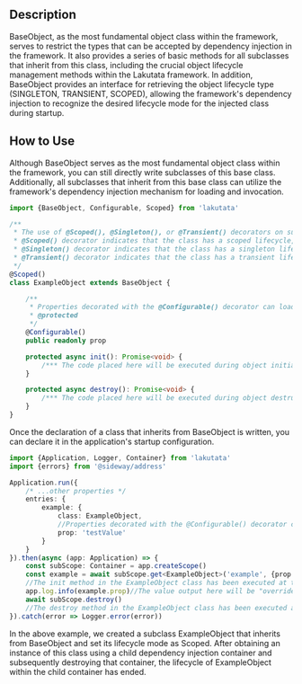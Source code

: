 ## Description

BaseObject, as the most fundamental object class within the framework, serves to restrict the types that can be accepted
by dependency injection in the framework. It also provides a series of basic methods for all subclasses that inherit
from this class, including the crucial object lifecycle management methods within the Lakutata framework. In addition,
BaseObject provides an interface for retrieving the object lifecycle type (SINGLETON, TRANSIENT, SCOPED), allowing the
framework's dependency injection to recognize the desired lifecycle mode for the injected class during startup.

## How to Use

Although BaseObject serves as the most fundamental object class within the framework, you can still directly write
subclasses of this base class. Additionally, all subclasses that inherit from this base class can utilize the
framework's dependency injection mechanism for loading and invocation.

```typescript
import {BaseObject, Configurable, Scoped} from 'lakutata'

/**
 * The use of @Scoped(), @Singleton(), or @Transient() decorators on subclasses that inherit from BaseObject represents the lifecycle mode of that class.
 * @Scoped() decorator indicates that the class has a scoped lifecycle, meaning a new instance will be created for each scope or request.
 * @Singleton() decorator indicates that the class has a singleton lifecycle, meaning only one instance will be created and shared across the application.
 * @Transient() decorator indicates that the class has a transient lifecycle, meaning a new instance will be created each time it is injected or requested.
 */
@Scoped()
class ExampleObject extends BaseObject {

    /**
     * Properties decorated with the @Configurable() decorator can load external configuration parameters when obtaining objects through the dependency injection container.
     * @protected
     */
    @Configurable()
    public readonly prop

    protected async init(): Promise<void> {
        /*** The code placed here will be executed during object initialization ***/
    }

    protected async destroy(): Promise<void> {
        /*** The code placed here will be executed during object destruction. ***/
    }
}
```

Once the declaration of a class that inherits from BaseObject is written, you can declare it in the application's
startup configuration.

```typescript
import {Application, Logger, Container} from 'lakutata'
import {errors} from '@sideway/address'

Application.run({
    /* ...other properties */
    entries: {
        example: {
            class: ExampleObject,
            //Properties decorated with the @Configurable() decorator can be injected during dependency injection declaration and can also be injected when retrieved from the dependency injection container.
            prop: 'testValue'
        }
    }
}).then(async (app: Application) => {
    const subScope: Container = app.createScope()
    const example = await subScope.get<ExampleObject>('example', {prop: 'overrideValue'})
    //The init method in the ExampleObject class has been executed at this point.
    app.log.info(example.prop)//The value output here will be "overrideValue".
    await subScope.destroy()
    //The destroy method in the ExampleObject class has been executed at this point.
}).catch(error => Logger.error(error))
```

In the above example, we created a subclass ExampleObject that inherits from BaseObject and set its lifecycle mode as
Scoped. After obtaining an instance of this class using a child dependency injection container and subsequently
destroying that container, the lifecycle of ExampleObject within the child container has ended.
